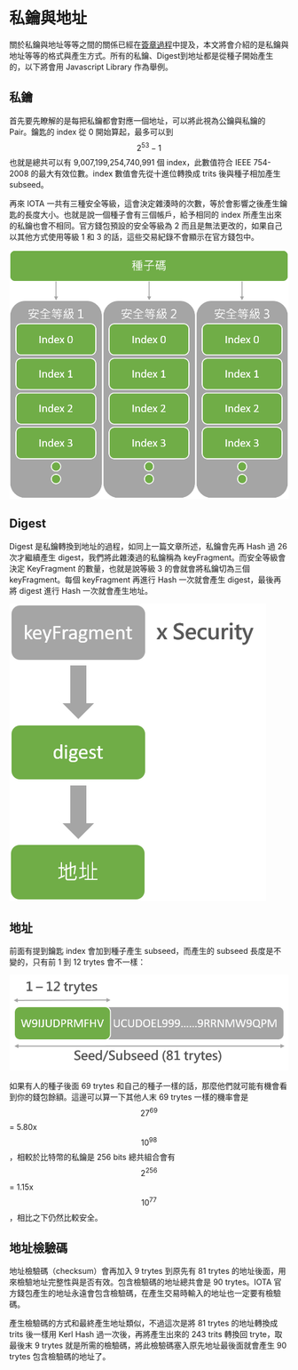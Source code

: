 # 私鑰與地址

關於私鑰與地址等等之間的關係已經在[簽章過程](wots/wots.md)中提及，本文將會介紹的是私鑰與地址等等的格式與產生方式。所有的私鑰、Digest到地址都是從種子開始產生的，以下將會用 Javascript Library 作為舉例。



## 私鑰

首先要先瞭解的是每把私鑰都會對應一個地址，可以將此視為公鑰與私鑰的 Pair。鑰匙的 index 從 0 開始算起，最多可以到 $$2^{53}-1$$ 也就是總共可以有 9,007,199,254,740,991 個 index，此數值符合 IEEE 754-2008 的最大有效位數。index 數值會先從十進位轉換成 trits 後與種子相加產生 subseed。

再來 IOTA 一共有三種安全等級，這會決定雜湊時的次數，等於會影響之後產生鑰匙的長度大小。也就是說一個種子會有三個帳戶，給予相同的 index 所產生出來的私鑰也會不相同。官方錢包預設的安全等級為 2 而且是無法更改的，如果自己以其他方式使用等級 1 和 3 的話，這些交易紀錄不會顯示在官方錢包中。

![](index.png)

## Digest

Digest 是私鑰轉換到地址的過程，如同上一篇文章所述，私鑰會先再 Hash 過 26 次才繼續產生 digest，我們將此雜湊過的私鑰稱為 keyFragment。而安全等級會決定 KeyFragment 的數量，也就是說等級 3 的會就會將私鑰切為三個 keyFragment。每個 keyFragment 再進行 Hash 一次就會產生 digest，最後再將 digest 進行 Hash 一次就會產生地址。

![](digest.png)

## 地址

前面有提到鑰匙 index 會加到種子產生 subseed，而產生的 subseed 長度是不變的，只有前 1 到 12 trytes 會不一樣：

![](subseed.png)

如果有人的種子後面 69 trytes 和自己的種子一樣的話，那麼他們就可能有機會看到你的錢包餘額。這邊可以算一下其他人末 69 trytes 一樣的機率會是 $$27^{69}$$ = 5.80x$$10^{98}$$，相較於比特幣的私鑰是 256 bits 總共組合會有 $$2^{256}$$ = 1.15x$$10^{77}$$，相比之下仍然比較安全。

## 地址檢驗碼

地址檢驗碼（checksum）會再加入 9 trytes 到原先有 81 trytes 的地址後面，用來檢驗地址完整性與是否有效。包含檢驗碼的地址總共會是 90 trytes。IOTA 官方錢包產生的地址永遠會包含檢驗碼，在產生交易時輸入的地址也一定要有檢驗碼。

產生檢驗碼的方式和最終產生地址類似，不過這次是將 81 trytes 的地址轉換成 trits 後一樣用 Kerl Hash 過一次後，再將產生出來的 243 trits 轉換回 tryte，取最後末 9 trytes 就是所需的檢驗碼，將此檢驗碼塞入原先地址最後面就會產生 90 trytes 包含檢驗碼的地址了。
